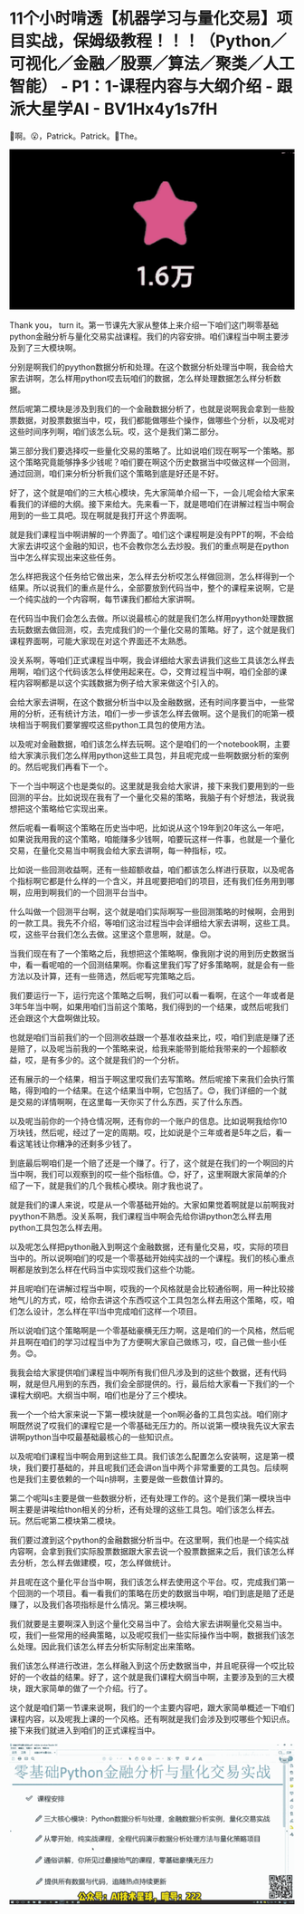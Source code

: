 # 11个小时啃透【机器学习与量化交易】项目实战，保姆级教程！！！（Python／可视化／金融／股票／算法／聚类／人工智能） - P1：1-课程内容与大纲介绍 - 跟派大星学AI - BV1Hx4y1s7fH

🎼啊。😮，Patrick。Patrick。🎼The。

![](img/c6b471263b80b2cbd928f8ca37f46887_1.png)

Thank you， turn it。第一节课先大家从整体上来介绍一下咱们这门啊零基础python金融分析与量化交易实战课程。我们的内容安排。咱们课程当中啊主要涉及到了三大模块啊。

分别是啊我们的pyython数据分析和处理。在这个数据分析处理当中啊，我会给大家去讲啊，怎么样用python哎去玩咱们的数据，怎么样处理数据怎么样分析数据。

然后呢第二模块是涉及到我们的一个金融数据分析了，也就是说啊我会拿到一些股票数据，对股票数据当中，哎，我们都能做哪些个操作，做哪些个分析，以及呢对这些时间序列啊，咱们该怎么玩。哎，这个是我们第二部分。

第三部分我们要选择哎一些量化交易的策略了。比如说咱们现在啊写一个策略。那这个策略究竟能够挣多少钱呢？咱们要在啊这个历史数据当中哎做这样一个回测，通过回测，咱们来分析分析我们这个策略到底是好还是不好。

好了，这个就是咱们的三大核心模块，先大家简单介绍一下，一会儿呢会给大家来看我们的详细的大纲。接下来给大。先来看一下，就是嗯咱们在讲解过程当中啊会用到的一些工具吧。现在啊就是我打开这个界面啊。

就是我们课程当中啊讲解的一个界面了。咱们这个课程啊是没有PPT的啊，不会给大家去讲哎这个金融的知识，也不会教你怎么去炒股。我们的重点啊是在python当中怎么样实现出来这些任务。

怎么样把我这个任务给它做出来，怎么样去分析哎怎么样做回测，怎么样得到一个结果。所以说我们的重点是什么，全部要放到代码当中，整个的课程来说啊，它是一个纯实战的一个内容啊，每节课我们都给大家讲啊。

在代码当中我们会怎么去做。所以说最核心的就是我们怎么样用pyython处理数据去玩数据去做回测，哎，去完成我们的一个量化交易的策略。好了，这个就是我们课程界面啊，可能大家现在对这个界面还不太熟悉。

没关系啊，等咱们正式课程当中啊，我会详细给大家去讲我们这些工具该怎么样去用啊，咱们这个代码该怎么样使用起来在。😊，交育过程当中啊，咱们全部的课程内容啊都是以这个实践数据为例子给大家来做这个引入的。

会给大家去讲啊，在这个数据分析当中以及金融数据，还有时间序要当中，一些常用的分析，还有统计方法，咱们一步一步该怎么样去做啊。这个是我们的呃第一模块相当于啊我们要掌握哎这些python工具包的使用方法。

以及呢对金融数据，咱们该怎么样去玩啊。这个是咱们的一个notebook啊，主要给大家演示我们怎么样用python这些工具包，并且呢完成一些啊数据分析的案例的。然后呢我们再看下一个。

下一个当中啊这个也是类似的。这里就是我会给大家讲，接下来我们要用到的一些回测的平台。比如说现在我有了一个量化交易的策略，我脑子有个好想法，我说我想把这个策略给它实现出来。

然后呢看一看啊这个策略在历史当中吧，比如说从这个19年到20年这么一年吧，如果说我用我的这个策略，咱能赚多少钱啊，咱要玩这样一件事，也就是一个量化交易，在量化交易当中啊我会给大家去讲啊，每一种指标，哎。

比如说一些回测收益啊，还有一些超额收益，咱们都该怎么样进行获取，以及呢各个指标啊它都是什么样的一个含义，并且呢要把咱们的项目，还有我们任务用到哪啊，应用到啊我们的一个回测平台当中。

什么叫做一个回测平台啊，这个就是咱们实际啊写一些回测策略的时候啊，会用到的一款工具。我先不介绍，等咱们这治过程当中会详细给大家去讲啊，这些工具。哎，这些平台我们怎么去做。这里这个意思啊，就是。😊。

当我们现在有了一个策略之后，我想把这个策略啊，像我刚才说的用到历史数据当中，看一看呢咱的一个回测结果啊。你看这里我们写了好多策略啊，就是会有一些方法以及计算，还有一些筛选，然后呢写完策略之后。

我们要运行一下，运行完这个策略之后啊，我们可以看一看啊，在这个一年或者是3年5年当中啊，如果用咱们当前这个策略，我们得到的一个结果，或然后呢我们还会跟这个大盘啊做比较。

也就是咱们当前我们的一个回测收益跟一个基准收益来比，哎，咱们到底是赚了还是赔了，以及呢当前我的一个策略来说，给我来能带到能给我带来的一个超额收益，哎，是有多少的。这个就是我们的一个分析。

还有展示的一个结果，相当于啊这里哎我们去写策略。然后呢接下来我们会执行策略，得到咱的一个结果。在这个结果当中啊，它包括了。😊，我们详细的一个就是交易的详情啊啊，在这里每一天你买了什么东西，买了什么东西。

以及呢当前你的一个持仓情况啊，还有你的一个账户的信息。比如说啊我给你10万块钱，然后呢，经过了一定的周期。哎，比如说是个三年或者是5年之后，看一看这笔钱让你糟净的还剩多少钱了。

到底最后啊咱们是一个赔了还是一个赚了。行了，这个就是在我们的一个啊回的片当中啊，我们可以观察到的哎一些个指标值。😊，好了，这里啊跟大家简单的介绍了一下，就是我们的几个我核心模块。刚才我也说了。

就是我们的课人来说，哎是从一个零基础开始的。大家如果觉着啊就是以前啊我对pyython不熟悉。没关系啊，我们课程当中啊会先给你讲python怎么样去用python工具包怎么样去用。

以及呢怎么样把python融入到啊这个金融数据，还有量化交易，哎，实际的项目当中的。所以说啊咱们的哎是一个零基础开始纯实战的一个课程。我们的核心重点啊都是放到怎么样在代码当中实现哎我们这些个功能。

并且呢咱们在讲解过程当中啊，哎我的一个风格就是会比较通俗啊，用一种比较接地气儿的方式，哎，给你去讲这个东西哎这个工具包怎么样去用这个策略，哎，咱们怎么设计，怎么样在平I当中完成咱们这样一个项目。

所以说咱们这个策略啊是一个零基础豪横无压力啊，这是咱们的一个风格，然后呢并且啊在咱们的学习过程当中为了方便啊大家自己做练习，哎，自己做一些小任务。😊。

我我会给大家提供咱们课程当中啊所有我们但凡涉及到的这些个数据，还有代码啊，就是但凡用到的东西，我们会全部提供的。行，最后给大家看一下我们的一个课程大纲吧。大纲当中啊，咱们也是分了三个模块。

我一个一个给大家来说一下第一模块就是一个on啊必备的工具包实战。咱们刚才啊既然说了哎我们的课程它是一个零基础无压力的。所以说第一模块我先议大家去讲啊python当中哎最基础最核心的一些知识点。

以及呢咱们课程当中啊会用到这些工具。我们该怎么配置怎么安装啊，这是第一模块，我们要打基础的，并且呢我们还会讲on当中两个非常重要的工具包。后续啊也是我们主要依赖的一个叫n排啊，主要是做一些数值计算的。

第二个呢叫s主要是做一些数据分析，还有处理工作的。这个是我们第一模块当中啊主要是讲唉给thon相关的分析，还有处理的这些工具包。咱们该怎么样去。玩。然后呢第二模块第二模块。

我们要过渡到这个python的金融数据分析当中。在这里啊，我们也是一个纯实战内容啊，会拿到我们实际股票数据跟大家去说一个股票数据来之后，我们该怎么样去分析，怎么样去做建模，哎，怎么样做统计。

并且呢在这个量化平台当中啊，我们该怎么样去使用这个平台。哎，完成我们第一个回测的一个项目。看一看我们的策略在历史的数据当中啊，咱们到底是赔了还是赚了，以及我们各项指标是什么情况。第三模块啊。

我们就要是主要啊深入到这个量化交易当中了。会给大家去讲啊量化交易当中。哎，我们一些常用的经典策略，以及呢哎我们一些实际操作当中啊，数据我们该怎么处理。因此我们该怎么样去分析实际制定出来策略。

我们该怎么样进行改进，怎么样融入到这个历史数据当中，并且呢获得一个哎比较好的一个收益的结果。好了，这个就是我们课程大纲当中啊，主要涉及到的三大模块，跟大家简单的做了一个介绍。行了。

这个就是咱们第一节课来说啊，我们的一个主要内容吧，跟大家简单概述一下咱们课程内容，以及呢我上课的一个风格。还有啊就是我们会涉及到哎哪些个知识点。接下来我们就进入到咱们的正式课程当中。



![](img/c6b471263b80b2cbd928f8ca37f46887_3.png)